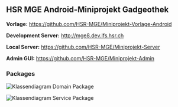## HSR MGE Android-Miniprojekt Gadgeothek

**Vorlage:** https://github.com/HSR-MGE/Miniprojekt-Vorlage-Android

**Development Server:** http://mge8.dev.ifs.hsr.ch

**Local Server:** https://github.com/HSR-MGE/Miniprojekt-Server

**Admin GUI:** https://github.com/HSR-MGE/Miniprojekt-Admin

### Packages

![Klassendiagram Domain Package](https://cldup.com/OmTyvSRhcL.png)

![Klassendiagram Service Package](https://cldup.com/CrS3YYrrJI.png)